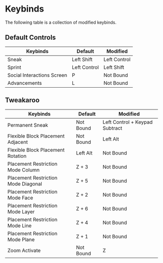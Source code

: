 # Keybinds

The following table is a collection of modified keybinds.

## Default Controls

| Keybinds | Default | Modified |
| --- | --- | --- |
| Sneak | Left Shift | Left Control |
| Sprint | Left Control | Left Shift |
| Social Interactions Screen | P | Not Bound |
| Advancements | L | Not Bound |

## Tweakaroo

| Keybinds | Default | Modified |
| --- | --- | --- |
| Permanent Sneak | Not Bound | Left Control + Keypad Subtract |
| Flexible Block Placement Adjacent | Not Bound | Left Alt |
| Flexible Block Placement Rotation | Left Alt | Not Bound |
| Placement Restriction Mode Column| Z + 3 | Not Bound |
| Placement Restriction Mode Diagonal | Z + 5| Not Bound |
| Placement Restriction Mode Face | Z + 2 | Not Bound |
| Placement Restriction Mode Layer| Z + 6 | Not Bound |
| Placement Restriction Mode Line | Z + 4 | Not Bound |
| Placement Restriction Mode Plane | Z + 1 | Not Bound |
| Zoom Activate | Not Bound | Z |

